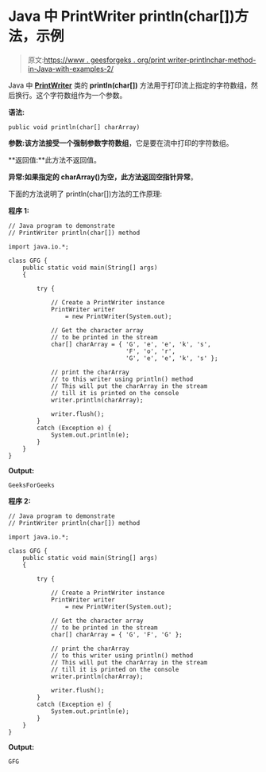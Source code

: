# Java 中 PrintWriter println(char[])方法，示例

> 原文:[https://www . geesforgeks . org/print writer-printlnchar-method-in-Java-with-examples-2/](https://www.geeksforgeeks.org/printwriter-printlnchar-method-in-java-with-examples-2/)

Java 中 **[PrintWriter](https://www.geeksforgeeks.org/java-io-printwriter-class-java-set-1/)** 类的 **println(char[])** 方法用于打印流上指定的字符数组，然后换行。这个字符数组作为一个参数。

**语法:**

```
public void println(char[] charArray)
```

**参数:**该方法接受一个强制参数**字符数组**，它是要在流中打印的字符数组。

**返回值:**此方法不返回值。

**异常:**如果指定的 charArray()为空，此方法返回**空指针异常**。

下面的方法说明了 println(char[])方法的工作原理:

**程序 1:**

```
// Java program to demonstrate
// PrintWriter println(char[]) method

import java.io.*;

class GFG {
    public static void main(String[] args)
    {

        try {

            // Create a PrintWriter instance
            PrintWriter writer
                = new PrintWriter(System.out);

            // Get the character array
            // to be printed in the stream
            char[] charArray = { 'G', 'e', 'e', 'k', 's',
                                 'F', 'o', 'r',
                                 'G', 'e', 'e', 'k', 's' };

            // print the charArray
            // to this writer using println() method
            // This will put the charArray in the stream
            // till it is printed on the console
            writer.println(charArray);

            writer.flush();
        }
        catch (Exception e) {
            System.out.println(e);
        }
    }
}
```

**Output:**

```
GeeksForGeeks

```

**程序 2:**

```
// Java program to demonstrate
// PrintWriter println(char[]) method

import java.io.*;

class GFG {
    public static void main(String[] args)
    {

        try {

            // Create a PrintWriter instance
            PrintWriter writer
                = new PrintWriter(System.out);

            // Get the character array
            // to be printed in the stream
            char[] charArray = { 'G', 'F', 'G' };

            // print the charArray
            // to this writer using println() method
            // This will put the charArray in the stream
            // till it is printed on the console
            writer.println(charArray);

            writer.flush();
        }
        catch (Exception e) {
            System.out.println(e);
        }
    }
}
```

**Output:**

```
GFG

```